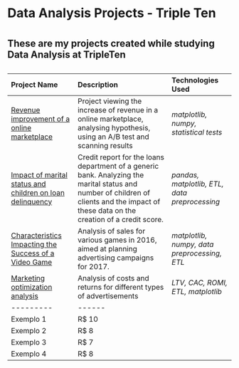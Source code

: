 # Data Analysis Projects - Triple Ten <h1> 
## These are my projects created while studying Data Analysis at TripleTen <h2>

**Project Name**   | **Description**   | **Technologies Used**
:------------      | :-----------      | :--------
[Revenue improvement of a online marketplace](https://github.com/GabrielAmoroso/tripleten_dataanalysis/blob/main/ab_test_project.ipynb) | Project viewing the increase of revenue in a online marketplace, analysing hypothesis, using an A/B test and scanning results | *matplotlib, numpy, statistical tests*
[Impact of marital status and children on loan delinquency](https://github.com/GabrielAmoroso/tripleten_dataanalysis/blob/main/bank_credit_project.ipynb) | Credit report for the loans department of a generic bank. Analyzing the marital status and number of children of clients and the impact of these data on the creation of a credit score. | *pandas, matplotlib, ETL, data preprocessing*
[Characteristics Impacting the Success of a Video Game](https://github.com/GabrielAmoroso/tripleten_dataanalysis/blob/main/games_sales_project.ipynb) | Analysis of sales for various games in 2016, aimed at planning advertising campaigns for 2017. | *matplotlib, numpy, data preprocessing, ETL*
[Marketing optimization analysis]()| Analysis of costs and returns for different types of advertisements | *LTV, CAC, ROMI, ETL, matplotlib*
--------- | ------
Exemplo 1 | R$ 10
Exemplo 2 | R$ 8
Exemplo 3 | R$ 7
Exemplo 4 | R$ 8
